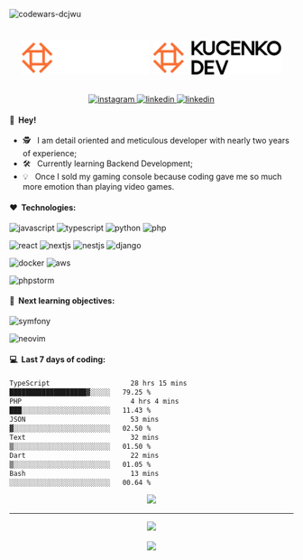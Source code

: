<p align="left">
  <img src="https://www.codewars.com/users/dcjwu/badges/micro" alt="codewars-dcjwu"/>
</p>

<h1>
  <p align="center">
    <img src="https://raw.githubusercontent.com/dcjwu/kucenko.dev/master/public/logo-dt1.svg#gh-dark-mode-only" width="45%"/>
    <img src="https://raw.githubusercontent.com/dcjwu/kucenko.dev/master/public/logo-wt.svg#gh-light-mode-only" width="45%"/>  
  </p>
</h1>

<p align="center">
    <a href="https://instagram.com/kucenko.life" target="_blank">
        <img src="https://img.shields.io/badge/Instagram-bc2a8d?style=flat-square&logo=Instagram&logoColor=white" alt="instagram">
    </a>
    <a href="https://www.linkedin.com/in/aleksejs-kucenko-b2b605143/" target="_blank">
        <img src="https://img.shields.io/badge/Linkedin-0077b5?style=flat-square&logo=linkedin&logoColor=white" alt="linkedin">
    </a>
    <a href="https://kucenko.dev" target="_blank">
      <img src="https://img.shields.io/badge/Website-f97035?style=flat-square&logo=google-chrome&logoColor=white" alt="linkedin">
    <a/>
</p>

#### 👋 &nbsp;Hey!

- 🕵 &nbsp; I am detail oriented and meticulous developer with nearly two years of experience;
- 🛠 &nbsp; Currently learning Backend Development;
- 💡 &nbsp; Once I sold my gaming console because coding gave me so much more emotion than playing video games.
  
#### ❤️ &nbsp;Technologies:
<p>
  <img src="https://img.shields.io/badge/JavaScript-yellow?style=flat-square&logo=javascript&logoColor=white" alt="javascript">
  <img src="https://img.shields.io/badge/TypeScript-3178c6?style=flat-square&logo=typescript&logoColor=white" alt="typescript">
  <img src="https://img.shields.io/badge/Python-306998?style=flat-square&logo=python&logoColor=white" alt="python">
   <img src="https://img.shields.io/badge/PHP-8993be?style=flat-square&logo=php&logoColor=white" alt="php">
</p>
<p>
   <img src="https://img.shields.io/badge/React-19b0ea?style=flat-square&logo=react&logoColor=white" alt="react">
  <img src="https://img.shields.io/badge/Next.js-000?style=flat-square&logo=next.js&logoColor=white" alt="nextjs">
  <img src="https://img.shields.io/badge/NestJS-E0234E?style=flat-square&logo=nestjs&logoColor=white" alt="nestjs">
  <img src="https://img.shields.io/badge/Django-092e20?style=flat-square&logo=django&logoColor=white" alt="django">
</p>
<p>
  <img src="https://img.shields.io/badge/Docker-0db7ed?style=flat-square&logo=docker&logoColor=white" alt="docker">
  <img src="https://img.shields.io/badge/AWS-ff9900?style=flat-square&logo=amazon-aws&logoColor=white" alt="aws">
</p>
<p>
  <img src="https://img.shields.io/badge/PhpStorm-6B57FF?style=flat-square&logo=phpstorm&logoColor=white" alt="phpstorm">
</p>

#### 🧐&nbsp; Next learning objectives:
<p>
  <img src="https://img.shields.io/badge/Symfony-000?style=flat-square&logo=symfony&logoColor=white" alt="symfony">
</p>
<p>
  <img src="https://img.shields.io/badge/Vim-005D04?&style=flat-square&logo=vim&logoColor=white" alt="neovim">
</p>

#### 💻 &nbsp;Last 7 days of coding:

<!--START_SECTION:waka-->

```text
TypeScript                    28 hrs 15 mins  ███████████████████▓░░░░░   79.25 %
PHP                           4 hrs 4 mins    ███░░░░░░░░░░░░░░░░░░░░░░   11.43 %
JSON                          53 mins         ▓░░░░░░░░░░░░░░░░░░░░░░░░   02.50 %
Text                          32 mins         ▒░░░░░░░░░░░░░░░░░░░░░░░░   01.50 %
Dart                          22 mins         ▒░░░░░░░░░░░░░░░░░░░░░░░░   01.05 %
Bash                          13 mins         ░░░░░░░░░░░░░░░░░░░░░░░░░   00.64 %
```

<!--END_SECTION:waka-->
<p align="center">
  <img src="https://wakatime.com/badge/user/79465dba-0200-4e69-a147-ed7ca5cf1957.svg"/>
</p>

<hr/>

<p align="center">
  <img src="https://github-readme-stats.vercel.app/api?username=dcjwu&show_icons=true&count_private=true&hide_border=true&bg_color=e7e7e7&icon_color=f97035&title_color=f97035&text_color=000000"/>
</p>

<p align="center">
  <img align="center" src="https://github-readme-streak-stats.herokuapp.com/?user=dcjwu&hide_border=true&background=e7e7e7&stroke=f97035&fire=f97035&ring=f97035&currStreakLabel=f97035"/>
</p>
